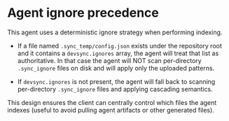 Agent ignore precedence
=======================

This agent uses a deterministic ignore strategy when performing indexing.

- If a file named `.sync_temp/config.json` exists under the repository root and
  it contains a `devsync.ignores` array, the agent will treat that list as
  authoritative. In that case the agent will NOT scan per-directory
  `.sync_ignore` files on disk and will apply only the uploaded patterns.

- If `devsync.ignores` is not present, the agent will fall back to scanning
  per-directory `.sync_ignore` files and applying cascading semantics.

This design ensures the client can centrally control which files the agent
indexes (useful to avoid pulling agent artifacts or other generated files).
